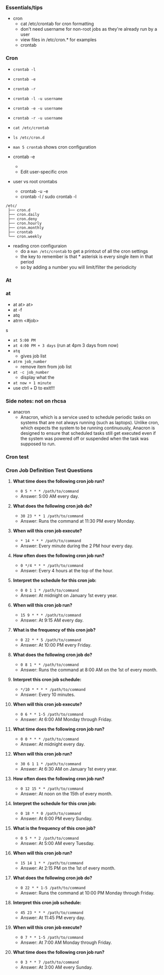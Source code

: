 
### Essentials/tips

* cron
    * cat /etc/crontab for cron formatting
    * don't need username for non-root jobs as they're already run by a user
    * view files in /etc/cron.* for examples
    * crontab


### Cron
* `crontab -l`
* `crontab -e`
* `crontab -r`
* `crontab -l -u username`
* `crontab -e -u username`
* `crontab -r -u username`
* `cat /etc/crontab`
* `ls /etc/cron.d`
* `man 5 crontab` shows cron configuration

* crontab -e
    * <time> <script-path>
    * Edit user-specific cron

* user vs root crontabs
    * crontab -u <user> -e
    * crontab -l / sudo crontab -l

```
/etc/
 ├── cron.d  
 ├── cron.daily  
 ├── cron.deny  
 ├── cron.hourly   
 ├── cron.monthly  
 ├── crontab 
 └── cron.weekly

```

* reading cron configuraion
    * do a `man /etc/crontab` to get a printout of all the cron settings
    * the key to remember is that * asterisk is every single item in that period
    * so by adding a number you will limit/filter the periodicity


### At

### at
*  at <runtime> at> <command-to-run> at> <EOT>
*  at <time> -f <script-filename>
* atq
* atrm <#job>

s

* `at 5:00 PM`
* `at 4:00 PM + 3 days` (run at 4pm 3 days from now)
* `atq`
    * gives job list
* `atrm job_number`
    * remove item from job list
* `at -c job_number`
    * display what the
* `at now + 1 minute`
* use ctrl + D to exit!!!









### Side notes: not on rhcsa
* anacron
    * Anacron, which is a service used to schedule periodic tasks on systems that are not always running (such as laptops). Unlike cron, which expects the system to be running continuously, Anacron is designed to ensure that scheduled tasks still get executed even if the system was powered off or suspended when the task was supposed to run.












### Cron test
### Cron Job Definition Test Questions

1. **What time does the following cron job run?**
    * `0 5 * * * /path/to/command`
    * Answer: 5:00 AM every day.

2. **What does the following cron job do?**
    * `30 23 * * 1 /path/to/command`
    * Answer: Runs the command at 11:30 PM every Monday.

3. **When will this cron job execute?**
    * `* 14 * * * /path/to/command`
    * Answer: Every minute during the 2 PM hour every day.

4. **How often does the following cron job run?**
    * `0 */4 * * * /path/to/command`
    * Answer: Every 4 hours at the top of the hour.

5. **Interpret the schedule for this cron job:**
    * `0 0 1 1 * /path/to/command`
    * Answer: At midnight on January 1st every year.

6. **When will this cron job run?**
    * `15 9 * * * /path/to/command`
    * Answer: At 9:15 AM every day.

7. **What is the frequency of this cron job?**
    * `0 22 * * 5 /path/to/command`
    * Answer: At 10:00 PM every Friday.

8. **What does the following cron job do?**
    * `0 8 1 * * /path/to/command`
    * Answer: Runs the command at 8:00 AM on the 1st of every month.

9. **Interpret this cron job schedule:**
    * `*/10 * * * * /path/to/command`
    * Answer: Every 10 minutes.

10. **When will this cron job execute?**
    * `0 6 * * 1-5 /path/to/command`
    * Answer: At 6:00 AM Monday through Friday.

11. **What time does the following cron job run?**
    * `0 0 * * * /path/to/command`
    * Answer: At midnight every day.

12. **When will this cron job run?**
    * `30 6 1 1 * /path/to/command`
    * Answer: At 6:30 AM on January 1st every year.

13. **How often does the following cron job run?**
    * `0 12 15 * * /path/to/command`
    * Answer: At noon on the 15th of every month.

14. **Interpret the schedule for this cron job:**
    * `0 18 * * 0 /path/to/command`
    * Answer: At 6:00 PM every Sunday.

15. **What is the frequency of this cron job?**
    * `0 5 * * 2 /path/to/command`
    * Answer: At 5:00 AM every Tuesday.

16. **When will this cron job run?**
    * `15 14 1 * * /path/to/command`
    * Answer: At 2:15 PM on the 1st of every month.

17. **What does the following cron job do?**
    * `0 22 * * 1-5 /path/to/command`
    * Answer: Runs the command at 10:00 PM Monday through Friday.

18. **Interpret this cron job schedule:**
    * `45 23 * * * /path/to/command`
    * Answer: At 11:45 PM every day.

19. **When will this cron job execute?**
    * `0 7 * * 1-5 /path/to/command`
    * Answer: At 7:00 AM Monday through Friday.

20. **What time does the following cron job run?**
    * `0 3 * * 7 /path/to/command`
    * Answer: At 3:00 AM every Sunday.
